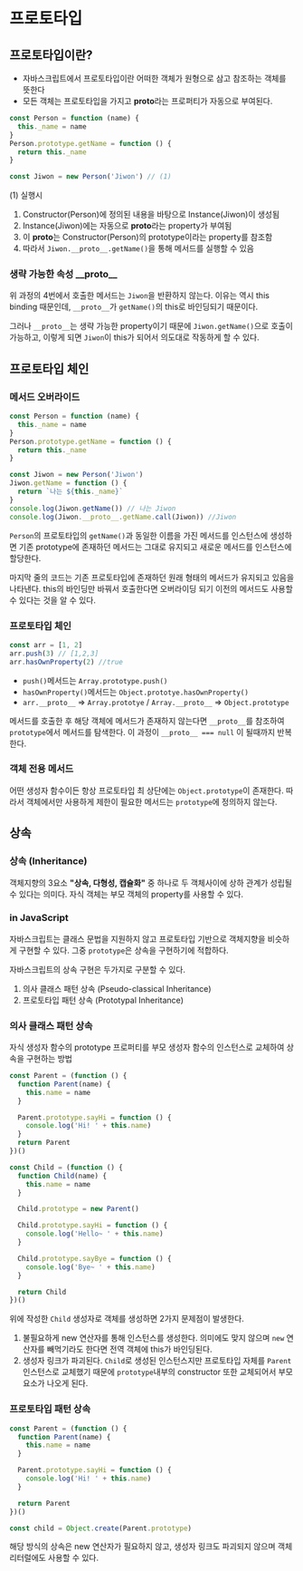 # 프로토타입

## 프로토타입이란?

- 자바스크립트에서 프로토타입이란 어떠한 객체가 원형으로 삼고 참조하는 객체를 뜻한다
- 모든 객체는 프로토타입을 가지고 **proto**라는 프로퍼티가 자동으로 부여된다.

```javascript
const Person = function (name) {
  this._name = name
}
Person.prototype.getName = function () {
  return this._name
}

const Jiwon = new Person('Jiwon') // (1)
```

(1) 실행시

1. Constructor(Person)에 정의된 내용을 바탕으로 Instance(Jiwon)이 생성됨
2. Instance(Jiwon)에는 자동으로 **proto**라는 property가 부여됨
3. 이 **proto**는 Constructor(Person)의 prototype이라는 property를 참조함
4. 따라서 `Jiwon.__proto__.getName()`을 통해 메서드를 실행할 수 있음

### 생략 가능한 속성 \_\_proto\_\_

위 과정의 4번에서 호출한 메서드는 `Jiwon`을 반환하지 않는다. 이유는 역시 this binding 때문인데, `__proto__`가 `getName()`의 this로 바인딩되기 때문이다.

그러나 `__proto__`는 생략 가능한 property이기 때문에 `Jiwon.getName()`으로 호출이 가능하고, 이렇게 되면 `Jiwon`이 this가 되어서 의도대로 작동하게 할 수 있다.

## 프로토타입 체인

### 메서드 오버라이드

```javascript
const Person = function (name) {
  this._name = name
}
Person.prototype.getName = function () {
  return this._name
}

const Jiwon = new Person('Jiwon')
Jiwon.getName = function () {
  return `나는 ${this._name}`
}
console.log(Jiwon.getName()) // 나는 Jiwon
console.log(Jiwon.__proto__.getName.call(Jiwon)) //Jiwon
```

`Person`의 프로토타입의 `getName()`과 동일한 이름을 가진 메서드를 인스턴스에 생성하면 기존 prototype에 존재하던 메서드는 그대로 유지되고 새로운 메서드를 인스턴스에 할당한다.

마지막 줄의 코드는 기존 프로토타입에 존재하던 원래 형태의 메서드가 유지되고 있음을 나타낸다. this의 바인딩만 바꿔서 호출한다면 오버라이딩 되기 이전의 메서드도 사용할 수 있다는 것을 알 수 있다.

### 프로토타입 체인

```javascript
const arr = [1, 2]
arr.push(3) // [1,2,3]
arr.hasOwnProperty(2) //true
```

- `push()`메서드는 `Array.prototype.push()`
- `hasOwnProperty()`메서드는 `Object.prototye.hasOwnProperty()`
- `arr.__proto__` => `Array.prototye` / `Array.__proto__` => `Object.prototype`

메서드를 호출한 후 해당 객체에 메서드가 존재하지 않는다면 `__proto__`를 참조하여 `prototype`에서 메서드를 탐색한다. 이 과정이 `__proto__ === null` 이 될때까지 반복한다.

### 객체 전용 메서드

어떤 생성자 함수이든 항상 프로토타입 최 상단에는 `Object.prototype`이 존재한다. 따라서 객체에서만 사용하게 제한이 필요한 메서드는 `prototype`에 정의하지 않는다.

## 상속

### 상속 (Inheritance)

객체지향의 3요소 **"상속, 다형성, 캡슐화"** 중 하나로 두 객체사이에 상하 관계가 성립될 수 있다는 의미다. 자식 객체는 부모 객체의 property를 사용할 수 있다.

### in JavaScript

자바스크립트는 클래스 문법을 지원하지 않고 프로토타입 기반으로 객체지향을 비슷하게 구현할 수 있다. 그중 `prototype`은 상속을 구현하기에 적합하다.

자바스크립트의 상속 구현은 두가지로 구분할 수 있다.

1. 의사 클래스 패턴 상속 (Pseudo-classical Inheritance)
2. 프로토타입 패턴 상속 (Prototypal Inheritance)

### 의사 클래스 패턴 상속

자식 생성자 함수의 prototype 프로퍼티를 부모 생성자 함수의 인스턴스로 교체하여 상속을 구현하는 방법

```javascript
const Parent = (function () {
  function Parent(name) {
    this.name = name
  }

  Parent.prototype.sayHi = function () {
    console.log('Hi! ' + this.name)
  }
  return Parent
})()

const Child = (function () {
  function Child(name) {
    this.name = name
  }

  Child.prototype = new Parent()

  Child.prototype.sayHi = function () {
    console.log('Hello~ ' + this.name)
  }

  Child.prototype.sayBye = function () {
    console.log('Bye~ ' + this.name)
  }

  return Child
})()
```

위에 작성한 `Child` 생성자로 객체를 생성하면 2가지 문제점이 발생한다.

1. 불필요하게 new 연산자를 통해 인스턴스를 생성한다. 의미에도 맞지 않으며 `new` 연산자를 빼먹기라도 한다면 전역 객체에 this가 바인딩된다.
2. 생성자 링크가 파괴된다. `Child`로 생성된 인스턴스지만 프로토타입 자체를 `Parent`인스턴스로 교체했기 때문에 `prototype`내부의 constructor 또한 교체되어서 부모 요소가 나오게 된다.

### 프로토타입 패턴 상속

```javascript
const Parent = (function () {
  function Parent(name) {
    this.name = name
  }

  Parent.prototype.sayHi = function () {
    console.log('Hi! ' + this.name)
  }

  return Parent
})()

const child = Object.create(Parent.prototype)
```

해당 방식의 상속은 new 연산자가 필요하지 않고, 생성자 링크도 파괴되지 않으며 객체 리터럴에도 사용할 수 있다.
